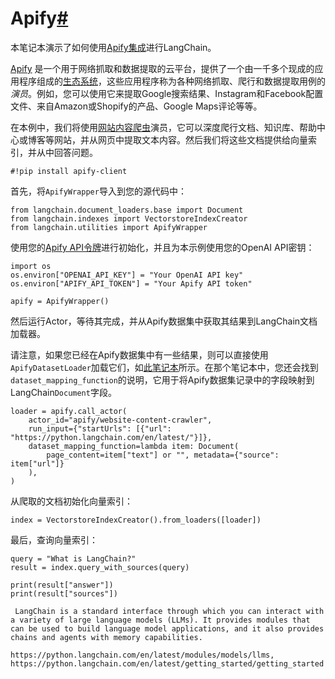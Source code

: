 

Apify[#](#apify "Permalink to this headline")
=============================================

本笔记本演示了如何使用[Apify集成](../../../../ecosystem/apify)进行LangChain。

[Apify](https://apify.com) 是一个用于网络抓取和数据提取的云平台，提供了一个由一千多个现成的应用程序组成的[生态系统](https://apify.com/store)，这些应用程序称为各种网络抓取、爬行和数据提取用例的*演员*。例如，您可以使用它来提取Google搜索结果、Instagram和Facebook配置文件、来自Amazon或Shopify的产品、Google Maps评论等等。

在本例中，我们将使用[网站内容爬虫](https://apify.com/apify/website-content-crawler)演员，它可以深度爬行文档、知识库、帮助中心或博客等网站，并从网页中提取文本内容。然后我们将这些文档提供给向量索引，并从中回答问题。

```
#!pip install apify-client

```

首先，将`ApifyWrapper`导入到您的源代码中：

```
from langchain.document_loaders.base import Document
from langchain.indexes import VectorstoreIndexCreator
from langchain.utilities import ApifyWrapper

```

使用您的[Apify API令牌](https://console.apify.com/account/integrations)进行初始化，并且为本示例使用您的OpenAI API密钥：

```
import os
os.environ["OPENAI_API_KEY"] = "Your OpenAI API key"
os.environ["APIFY_API_TOKEN"] = "Your Apify API token"

apify = ApifyWrapper()

```

然后运行Actor，等待其完成，并从Apify数据集中获取其结果到LangChain文档加载器。

请注意，如果您已经在Apify数据集中有一些结果，则可以直接使用`ApifyDatasetLoader`加载它们，如[此笔记本](../../../indexes/document_loaders/examples/apify_dataset)所示。在那个笔记本中，您还会找到`dataset_mapping_function`的说明，它用于将Apify数据集记录中的字段映射到LangChain`Document`字段。

```
loader = apify.call_actor(
    actor_id="apify/website-content-crawler",
    run_input={"startUrls": [{"url": "https://python.langchain.com/en/latest/"}]},
    dataset_mapping_function=lambda item: Document(
        page_content=item["text"] or "", metadata={"source": item["url"]}
    ),
)

```

从爬取的文档初始化向量索引：

```
index = VectorstoreIndexCreator().from_loaders([loader])

```

最后，查询向量索引：

```
query = "What is LangChain?"
result = index.query_with_sources(query)

```

```
print(result["answer"])
print(result["sources"])

```

```
 LangChain is a standard interface through which you can interact with a variety of large language models (LLMs). It provides modules that can be used to build language model applications, and it also provides chains and agents with memory capabilities.

https://python.langchain.com/en/latest/modules/models/llms, https://python.langchain.com/en/latest/getting_started/getting_started

```

